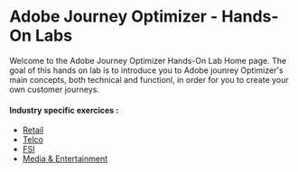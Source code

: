 # Adobe Journey Optimizer - Hands-On Labs

Welcome to the Adobe Journey Optimizer Hands-On Lab Home page.
The goal of this hands on lab is to introduce you to Adobe jounrey Optimizer's main concepts, both technical and functionl, in order for you to create your own customer journeys. 


#### Industry specific exercices : 


- [Retail](./Retail/README.md)
- [Telco](./Telco/README.md)
- [FSI](./FSI/README.md)
- [Media & Entertainment](./ME/README.md)



